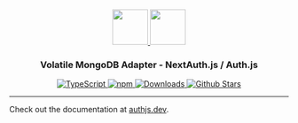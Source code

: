 <p align="center">
  <br/>
  <a href="https://authjs.dev" target="_blank">
    <img height="64px" src="https://authjs.dev/img/logo/logo-sm.png" />
  </a>
  <a href="https://mongodb.com" target="_blank">
    <img height="64px" src="https://authjs.dev/img/adapters/mongodb.svg"/>
  </a>
  <h3 align="center"><b>Volatile MongoDB Adapter</b> - NextAuth.js / Auth.js</a></h3>
  <p align="center" style="align: center;">
    <a href="https://npm.im/@auth/volatile-mongodb-adapter">
      <img src="https://img.shields.io/badge/TypeScript-blue?style=flat-square" alt="TypeScript" />
    </a>
    <a href="https://npm.im/@auth/volatile-mongodb-adapter">
      <img alt="npm" src="https://img.shields.io/npm/v/@auth/volatile-mongodb-adapter?color=green&label=@auth/volatile-mongodb-adapter&style=flat-square">
    </a>
    <a href="https://www.npmtrends.com/@auth/volatile-mongodb-adapter">
      <img src="https://img.shields.io/npm/dm/@auth/volatile-mongodb-adapter?label=%20downloads&style=flat-square" alt="Downloads" />
    </a>
    <a href="https://github.com/nextauthjs/next-auth/stargazers">
      <img src="https://img.shields.io/github/stars/nextauthjs/next-auth?style=flat-square" alt="Github Stars" />
    </a>
  </p>
</p>

---

Check out the documentation at [authjs.dev](https://authjs.dev/reference/adapter/volatile-mongodb).